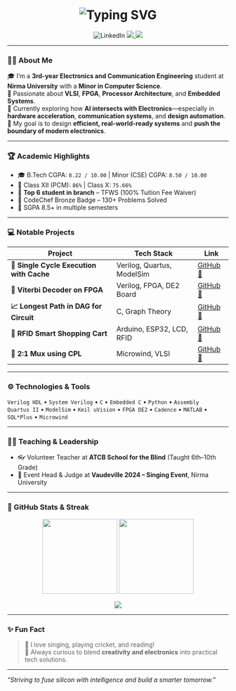 <h1 align="center">
  <img src="https://readme-typing-svg.demolab.com?font=Fira+Code&weight=700&size=30&pause=1000&color=02F0FA&center=true&vCenter=true&width=900&lines=Hello+I+am+Varun+Lutharia;VLSI+%7C+FPGA+%7C+Embedded+Systems+Enthusiast;E%C2%B2+Engineer+%2B+Explorer" alt="Typing SVG" />
</h1>

<p align="center">
  <img src="https://img.shields.io/badge/LinkedIn-Varun%20Lutharia-blue?style=for-the-badge&logo=linkedin&logoColor=white" 
       onclick="window.open('https://www.linkedin.com/in/varun-lutharia-84a8b2312/', '_blank');"
       alt="LinkedIn">
  <a href="mailto:luthariavarun012@gmail.com">
    <img src="https://img.shields.io/badge/Gmail-luthariavarun012@gmail.com-red?style=for-the-badge&logo=gmail&logoColor=white" />
  </a>
  <a href="https://github.com/Varun719/Varun719/blob/main/Varun_Lutharia_Resume.pdf" target="_blank">
    <img src="https://img.shields.io/badge/Resume-Download-green?style=for-the-badge&logo=googledrive&logoColor=white" />
  </a>
</p>

---

### 👨‍🎓 About Me

🎓 I’m a **3rd-year Electronics and Communication Engineering** student at **Nirma University** with a **Minor in Computer Science**.  
🔧 Passionate about **VLSI**, **FPGA**, **Processor Architecture**, and **Embedded Systems**.  
🧠 Currently exploring how **AI intersects with Electronics**—especially in **hardware acceleration**, **communication systems**, and **design automation**.  
🎯 My goal is to design **efficient, real-world-ready systems** and **push the boundary of modern electronics**.

---

### 🏆 Academic Highlights

- 🎓 B.Tech CGPA: `8.22 / 10.00` | Minor (CSE) CGPA: `8.50 / 10.00`
- 🏫 Class XII (PCM): `86%` | Class X: `75.66%`
- 🥇 **Top 6 student in branch** – TFWS (100% Tuition Fee Waiver)
- 🥉 CodeChef Bronze Badge – 130+ Problems Solved
- 📜 SGPA 8.5+ in multiple semesters

---

### 💻 Notable Projects

| Project | Tech Stack | Link |
|--------|------------|------|
| **🔁 Single Cycle Execution with Cache** | Verilog, Quartus, ModelSim | [GitHub 🔗](https://github.com/Varun719/RISCV-Single-Cycle-Core-along-with-Cache-Management) |
| **📡 Viterbi Decoder on FPGA** | Verilog, FPGA, DE2 Board | [GitHub 🔗](https://github.com/Varun719/ViterbiDecoding) |
| **📈 Longest Path in DAG for Circuit** | C, Graph Theory | [GitHub 🔗](https://github.com/Varun719/Longest-Acyclic-path-for-a-given-Combinational-Circuit) |
| **🛒 RFID Smart Shopping Cart** | Arduino, ESP32, LCD, RFID | [GitHub 🔗](https://github.com/Varun719/RFID-Based-shopping-cart) |
| **🔘 2:1 Mux using CPL** | Microwind, VLSI | [GitHub 🔗](https://github.com/Varun719/2-1-Mux-VIA-CPL) |

---

### ⚙️ Technologies & Tools

`Verilog HDL` • `System Verilog` • `C` • `Embedded C` • `Python` • `Assembly`  
`Quartus II` • `ModelSim` • `Keil uVision` • `FPGA DE2` • `Cadence` • `MATLAB` • `SQL*Plus` • `Microwind`

---

### 🧑‍🏫 Teaching & Leadership

- 👓 Volunteer Teacher at **ATCB School for the Blind** (Taught 6th–10th Grade)
- 🎤 Event Head & Judge at **Vaudeville 2024 – Singing Event**, Nirma University

---

### 🎯 GitHub Stats & Streak

<p align="center">
  <img src="https://github-readme-stats.vercel.app/api?username=Varun719&show_icons=true&theme=radical" height="170"/>
  <img src="https://github-readme-streak-stats.herokuapp.com?user=Varun719&theme=radical&date_format=M%20j%5B%2C%20Y%5D" height="170"/>
</p>

<p align="center">
  <img src="https://github-readme-stats.vercel.app/api/top-langs/?username=Varun719&layout=compact&theme=tokyonight&langs_count=10" />
</p>

---

### ✨ Fun Fact
> 🎵 I love singing, playing cricket, and reading!  
> 🔬 Always curious to blend **creativity and electronics** into practical tech solutions.

---

_“Striving to fuse silicon with intelligence and build a smarter tomorrow.”_

